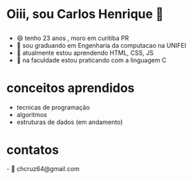 <h1>Oiii, sou Carlos Henrique 🥳</h1>

##
 
- 😄 tenho 23 anos , moro em curitiba PR
- 🔭 sou graduando em Engenharia da computacao na UNIFEI
- 🌱 atualmente estou aprendendo HTML, CSS, JS
- 👯 na faculdade estou praticando com a linguagem C

##

<h1>conceitos aprendidos</h1>
 <ul>
     <li> tecnicas de programação </li>
     <li> algoritmos </li>
     <li>estruturas de dados (em andamento) </li>
 </ul>
   
##

<h1>contatos</h1>
- 💬 chcruz64@gmail.com
